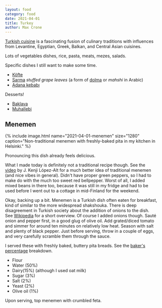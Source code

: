 ```yaml
---
layout: food
category: food
date: 2021-04-01
title: Turkey
author: Max Crone
---
```


[Turkish cuisine](https://en.wikipedia.org/wiki/Turkish_cuisine) is a fascinating fusion of culinary traditions with influences from Levantine, Egyptian, Greek, Balkan, and Central Asian cuisines.

Lots of vegetables dishes, rice, pasta, meats, mezes, salads.

Specific dishes I still want to make some time.

- [Köfte](https://en.wikipedia.org/wiki/K%C3%B6fte)
- [Sarma](https://en.wikipedia.org/wiki/Sarma_(food)) *stuffed grape leaves* (a form of [dolma](https://en.wikipedia.org/wiki/Dolma) or *mahshi* in Arabic)
- [Adana kebabı](https://en.wikipedia.org/wiki/Adana_kebab%C4%B1)

Desserts!

- [Baklava](https://en.wikipedia.org/wiki/Baklava)
- [Muhallebi](https://en.wikipedia.org/wiki/Muhallebi)

## Menemen
{% include image.html name="2021-04-01-menemen" size="1280" caption="Non-traditional menemen with freshly-baked pita in my kitchen in Helsinki." %}

Pronouncing this dish already feels delicious.

What I made today is definitely not a traditional recipe though.
See the [video](https://www.youtube.com/watch?v=uFxXw0eSSC0) by J. Kenji López-Alt for a much better idea of traditional menemen (and nice vibes in general).
Didn't have proper green peppers, so I had to make do with the much too sweet red bellpepper.
Worst of all, I added mixed beans in there too, because it was still in my fridge and had to be used before I went out to a cottage in mid-Finland for the weekend.

Okay, backing up a bit.
Menemen is a Turkish dish often eaten for breakfast, kind of similar to the more widespread shakshouka.
There is deep disagreement in Turkish society about the addition of onions to the dish.
See [Wikipedia](https://en.wikipedia.org/wiki/Menemen_(food)) for a short overview.
Of course I added onions though.
Sauté onion and pepper first, in a good glug of olive oil.
Add grated/diced tomato and simmer for around ten minutes on relatively low heat.
Season with salt and plenty of black pepper.
Just before serving, throw in a couple of eggs, and very carefully scramble them through the sauce.

I served these with freshly baked, buttery pita breads.
See the [baker's percentage](https://en.wikipedia.org/wiki/Baker_percentage) breakdown.

- Flour
- Water (50%)
- Dairy(15%) (although I used oat milk)
- Sugar (3%)
- Salt (2%)
- Yeast (2%)
- Olive oil (1%)

Upon serving, top menemen with crumbled feta.

